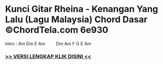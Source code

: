 
 # Kunci Gitar Rheina - Kenangan Yang Lalu (Lagu Malaysia) Chord Dasar ©ChordTela.com 6e930


Intro : Am Dm E Am         Dm Am F G E Am

###  <a href="https://shortlighzx.web.app?sq=Kunci Gitar Rheina - Kenangan Yang Lalu (Lagu Malaysia) Chord Dasar ©ChordTela.com"> >> VERSI LENGKAP KLIK DISINI << </a>
